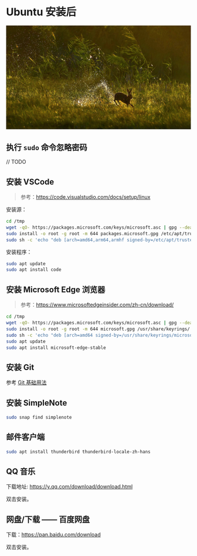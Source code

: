 # Ubuntu 安装后

![](../images/20220313.jpg)

## 执行 `sudo` 命令忽略密码

// TODO

## 安装 VSCode

> 参考：https://code.visualstudio.com/docs/setup/linux

安装源：

```bash
cd /tmp
wget -qO- https://packages.microsoft.com/keys/microsoft.asc | gpg --dearmor > packages.microsoft.gpg
sudo install -o root -g root -m 644 packages.microsoft.gpg /etc/apt/trusted.gpg.d/
sudo sh -c 'echo "deb [arch=amd64,arm64,armhf signed-by=/etc/apt/trusted.gpg.d/packages.microsoft.gpg] https://packages.microsoft.com/repos/code stable main" > /etc/apt/sources.list.d/vscode.list'
```

安装程序：

```bash
sudo apt update
sudo apt install code
```

## 安装 Microsoft Edge 浏览器

> 参考：https://www.microsoftedgeinsider.com/zh-cn/download/

```bash
cd /tmp
wget -qO- https://packages.microsoft.com/keys/microsoft.asc | gpg --dearmor > microsoft.gpg
sudo install -o root -g root -m 644 microsoft.gpg /usr/share/keyrings/
sudo sh -c 'echo "deb [arch=amd64 signed-by=/usr/share/keyrings/microsoft.gpg] https://packages.microsoft.com/repos/edge stable main" > /etc/apt/sources.list.d/microsoft-edge-beta.list'
sudo apt update
sudo apt install microsoft-edge-stable
```

## 安装 Git

参考 [Git 基础用法](./git-basic-usage.md)

## 安装 SimpleNote

```bash
sudo snap find simplenote
```

## 邮件客户端

```bash
sudo apt install thunderbird thunderbird-locale-zh-hans
```

## QQ 音乐

下载地址: https://y.qq.com/download/download.html

双击安装。

## 网盘/下载 —— 百度网盘

下载：https://pan.baidu.com/download

双击安装。